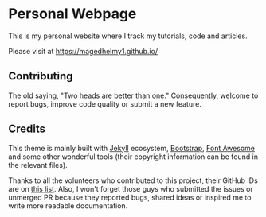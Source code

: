 # Personal Webpage

This is my personal website where I track my tutorials, code and articles.

Please visit at https://magedhelmy1.github.io/


## Contributing

The old saying, "Two heads are better than one." Consequently, welcome to report bugs, improve code quality or submit a new feature.

## Credits

This theme is mainly built with [Jekyll](https://jekyllrb.com/) ecosystem, [Bootstrap](https://getbootstrap.com/), [Font Awesome](https://fontawesome.com/) and some other wonderful tools (their copyright information can be found in the relevant files).

Thanks to all the volunteers who contributed to this project, their GitHub IDs are on [this list](https://github.com/cotes2020/jekyll-theme-chirpy/graphs/contributors). Also, I won't forget those guys who submitted the issues or unmerged PR because they reported bugs, shared ideas or inspired me to write more readable documentation.
